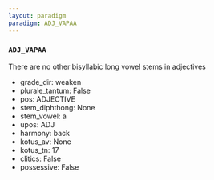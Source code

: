 ```yaml
---
layout: paradigm
paradigm: ADJ_VAPAA
---
```

### ` ADJ_VAPAA `

There are no other bisyllabic long vowel stems in adjectives
* grade_dir: weaken
* plurale_tantum: False
* pos: ADJECTIVE
* stem_diphthong: None
* stem_vowel: a
* upos: ADJ
* harmony: back
* kotus_av: None
* kotus_tn: 17
* clitics: False
* possessive: False
